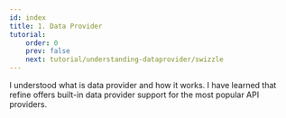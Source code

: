 ```yaml
---
id: index
title: 1. Data Provider
tutorial:
    order: 0
    prev: false
    next: tutorial/understanding-dataprovider/swizzle
---
```


<Checklist>

<ChecklistItem id="data-provider-intro">
I understood what is data provider and how it works.
</ChecklistItem>
<ChecklistItem id="data-provider-intro-2">
I have learned that refine offers built-in data provider support for the most popular API providers.
</ChecklistItem>

</Checklist>
